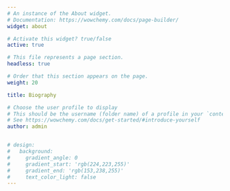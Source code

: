 ```yaml
---
# An instance of the About widget.
# Documentation: https://wowchemy.com/docs/page-builder/
widget: about

# Activate this widget? true/false
active: true

# This file represents a page section.
headless: true

# Order that this section appears on the page.
weight: 20

title: Biography

# Choose the user profile to display
# This should be the username (folder name) of a profile in your `content/authors/` folder.
# See https://wowchemy.com/docs/get-started/#introduce-yourself
author: admin


# design:
#   background:
#     gradient_angle: 0
#     gradient_start: 'rgb(224,223,255)'
#     gradient_end: 'rgb(153,238,255)'
#     text_color_light: false
---
```

